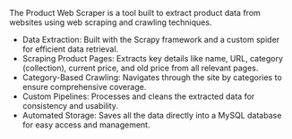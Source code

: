 The Product Web Scraper is a tool built to extract product data from websites using web scraping and crawling techniques.

 - Data Extraction: Built with the Scrapy framework and a custom spider for efficient data retrieval.
 - Scraping Product Pages: Extracts key details like name, URL, category (collection), current price, and old price from all relevant pages.
 - Category-Based Crawling: Navigates through the site by categories to ensure comprehensive coverage.
 - Custom Pipelines: Processes and cleans the extracted data for consistency and usability.
 - Automated Storage: Saves all the data directly into a MySQL database for easy access and management.

